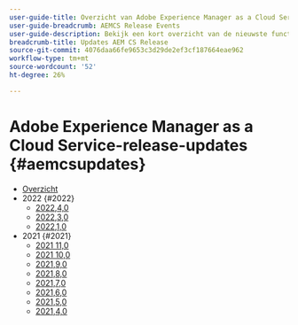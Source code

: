 ```yaml
---
user-guide-title: Overzicht van Adobe Experience Manager as a Cloud Service-release
user-guide-breadcrumb: AEMCS Release Events
user-guide-description: Bekijk een kort overzicht van de nieuwste functies op Adobe Experience Manager as a Cloud Service
breadcrumb-title: Updates AEM CS Release
source-git-commit: 4076daa66fe9653c3d29de2ef3cf187664eae962
workflow-type: tm+mt
source-wordcount: '52'
ht-degree: 26%

---
```



# Adobe Experience Manager as a Cloud Service-release-updates {#aemcsupdates}

+ [Overzicht](overview.md)
+ 2022 {#2022}
   + [2022,4,0](./2022/2022-4-0.md)
   + [2022,3,0](./2022/2022-3-0.md)
   + [2022,1,0](./2022/2022-1-0.md)
+ 2021 {#2021}
   + [2021 11,0](./2021/2021-11-0.md)
   + [2021 10,0](./2021/2021-10-0.md)
   + [2021,9,0](./2021/2021-9-0.md)
   + [2021,8,0](./2021/2021-8-0.md)
   + [2021,7,0](./2021/2021-7-0.md)
   + [2021,6,0](./2021/2021-6-0.md)
   + [2021,5,0](./2021/2021-5-0.md)
   + [2021,4,0](./2021/2021-4-0.md)
